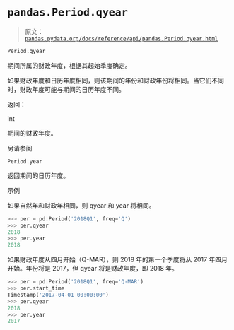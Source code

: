 # `pandas.Period.qyear`

> 原文：[`pandas.pydata.org/docs/reference/api/pandas.Period.qyear.html`](https://pandas.pydata.org/docs/reference/api/pandas.Period.qyear.html)

```py
Period.qyear
```

期间所属的财政年度，根据其起始季度确定。

如果财政年度和日历年度相同，则该期间的年份和财政年份将相同。当它们不同时，财政年度可能与期间的日历年度不同。

返回：

int

期间的财政年度。

另请参阅

`Period.year`

返回期间的日历年度。

示例

如果自然年和财政年相同，则 qyear 和 year 将相同。

```py
>>> per = pd.Period('2018Q1', freq='Q')
>>> per.qyear
2018
>>> per.year
2018 
```

如果财政年度从四月开始（Q-MAR），则 2018 年的第一个季度将从 2017 年四月开始。年份将是 2017，但 qyear 将是财政年度，即 2018 年。

```py
>>> per = pd.Period('2018Q1', freq='Q-MAR')
>>> per.start_time
Timestamp('2017-04-01 00:00:00')
>>> per.qyear
2018
>>> per.year
2017 
```
